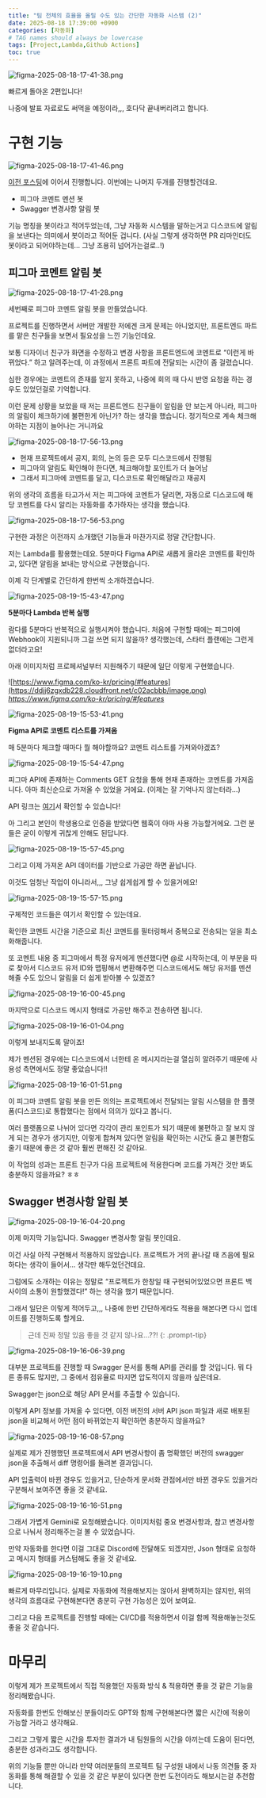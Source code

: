 ```yaml
---
title: "팀 전체의 효율을 올릴 수도 있는 간단한 자동화 시스템 (2)"
date: 2025-08-18 17:39:00 +0900
categories: [자동화]
# TAG names should always be lowercase
tags: [Project,Lambda,Github Actions]  
toc: true
---
```

![figma-2025-08-18-17-41-38.png](https://ddjj6zgxdb228.cloudfront.net/c02acbbb/figma-2025-08-18-17-41-38.png)


빠르게 돌아온 2편입니다!


나중에 발표 자료로도 써먹을 예정이라,,, 호다닥 끝내버리려고 합니다.


# 구현 기능


![figma-2025-08-18-17-41-46.png](https://ddjj6zgxdb228.cloudfront.net/c02acbbb/figma-2025-08-18-17-41-46.png)


[이전 포스팅](https://eple0329.github.io/posts/249b13d6-8b6a-8074-b17c-f23916f2cda6/)에 이어서 진행합니다. 이번에는 나머지 두개를 진행할건데요.

- 피그마 코멘트 멘션 봇
- Swagger 변경사항 알림 봇

기능 명칭을 봇이라고 적어두었는데, 그냥 자동화 시스템을 말하는거고 디스코드에 알림을 보낸다는 의미에서 봇이라고 적어둔 겁니다. (사실 그렇게 생각하면 PR 리마인더도 봇이라고 되어야하는데… 그냥 조용히 넘어가는걸로..!)


## 피그마 코멘트 알림 봇


![figma-2025-08-18-17-41-28.png](https://ddjj6zgxdb228.cloudfront.net/c02acbbb/figma-2025-08-18-17-41-28.png)


세번째로 피그마 코멘트 알림 봇을 만들었습니다.


프로젝트를 진행하면서 서버만 개발한 저에겐 크게 문제는 아니었지만, 프론트엔드 파트를 맡은 친구들을 보면서 필요성을 느낀 기능인데요.


보통 디자이너 친구가 화면을 수정하고 변경 사항을 프론트엔드에 코멘트로 “이런게 바뀌었다.” 하고 알려주는데, 이 과정에서 프론트 파트에 전달되는 시간이 좀 걸렸습니다.


심한 경우에는 코멘트의 존재를 알지 못하고, 나중에 회의 때 다시 반영 요청을 하는 경우도 있었던걸로 기억합니다.


이런 문제 상황을 보았을 때 저는 프론트엔드 친구들이 알림을 안 보는게 아니라, 피그마의 알림이 체크하기에 불편한게 아닌가? 하는 생각을 했습니다. 정기적으로 계속 체크해야하는 지점이 늘어나는 거니까요


![figma-2025-08-18-17-56-13.png](https://ddjj6zgxdb228.cloudfront.net/c02acbbb/figma-2025-08-18-17-56-13.png)

- 현재 프로젝트에서 공지, 회의, 논의 등은 모두 디스코드에서 진행됨
- 피그마의 알림도 확인해야 한다면, 체크해야할 포인트가 더 늘어남
- 그래서 피그마에 코멘트를 달고, 디스코드로 확인해달라고 재공지

위의 생각의 흐름을 타고가서 저는 피그마에 코멘트가 달리면, 자동으로 디스코드에 해당 코멘트를 다시 알리는 자동화를 추가하자는 생각을 했습니다.


![figma-2025-08-18-17-56-53.png](https://ddjj6zgxdb228.cloudfront.net/c02acbbb/figma-2025-08-18-17-56-53.png)


구현한 과정은 이전까지 소개했던 기능들과 마찬가지로 정말 간단합니다.


저는 Lambda를 활용했는데요. 5분마다 Figma API로 새롭게 올라온 코멘트를 확인하고, 있다면 알림을 보내는 방식으로 구현했습니다.


이제 각 단계별로 간단하게 한번씩 소개하겠습니다.


![figma-2025-08-19-15-43-47.png](https://ddjj6zgxdb228.cloudfront.net/c02acbbb/figma-2025-08-19-15-43-47.png)


**5분마다 Lambda 반복 실행**


람다를 5분마다 반복적으로 실행시켜야 했습니다. 처음에 구현할 때에는 피그마에 Webhook이 지원되니까 그걸 쓰면 되지 않을까? 생각했는데, 스타터 플랜에는 그런게 없더라고요! 


아래 이미지처럼 프로페셔널부터 지원해주기 때문에 일단 이렇게 구현했습니다.


![https://www.figma.com/ko-kr/pricing/#features](https://ddjj6zgxdb228.cloudfront.net/c02acbbb/image.png)
_https://www.figma.com/ko-kr/pricing/#features_


![figma-2025-08-19-15-53-41.png](https://ddjj6zgxdb228.cloudfront.net/c02acbbb/figma-2025-08-19-15-53-41.png)


**Figma API로 코멘트 리스트를 가져옴**


매 5분마다 체크할 때마다 뭘 해야할까요? 코멘트 리스트를 가져와야겠죠?


![figma-2025-08-19-15-54-47.png](https://ddjj6zgxdb228.cloudfront.net/c02acbbb/figma-2025-08-19-15-54-47.png)


피그마 API에 존재하는 Comments GET 요청을 통해 현재 존재하는 코멘트를 가져옵니다. 아마 최신순으로 가져올 수 있었을 거에요. (이제는 잘 기억나지 않는터라…)


API 링크는 [여기](https://www.figma.com/developers/api#get-comments-endpoint)서 확인할 수 있습니다!


아 그리고 본인이 학생용으로 인증을 받았다면 웹훅이 아마 사용 가능할거에요. 그런 분들은 굳이 이렇게 귀찮게 안해도 된답니다.


![figma-2025-08-19-15-57-45.png](https://ddjj6zgxdb228.cloudfront.net/c02acbbb/figma-2025-08-19-15-57-45.png)


그리고 이제 가져온 API 데이터를 기반으로 가공만 하면 끝납니다.


이것도 엄청난 작업이 아니라서,,, 그냥 쉽게쉽게 할 수 있을거에요!


![figma-2025-08-19-15-57-15.png](https://ddjj6zgxdb228.cloudfront.net/c02acbbb/figma-2025-08-19-15-57-15.png)


구체적인 코드들은 여기서 확인할 수 있는데요.


확인한 코멘트 시간을 기준으로 최신 코멘트를 필터링해서 중복으로 전송되는 일을 최소화해줍니다.


또 코멘트 내용 중 피그마에서 특정 유저에게 멘션했다면 @로 시작하는데, 이 부분을 따로 찾아서 디스코드 유저 ID와 맵핑해서 변환해주면 디스코드에서도 해당 유저를 멘션해줄 수도 있으니 알림을 더 쉽게 받아볼 수 있겠죠?


![figma-2025-08-19-16-00-45.png](https://ddjj6zgxdb228.cloudfront.net/c02acbbb/figma-2025-08-19-16-00-45.png)


마지막으로 디스코드 메시지 형태로 가공만 해주고 전송하면 됩니다.


![figma-2025-08-19-16-01-04.png](https://ddjj6zgxdb228.cloudfront.net/c02acbbb/figma-2025-08-19-16-01-04.png)


이렇게 보내지도록 말이죠!


제가 멘션된 경우에는 디스코드에서 너한테 온 메시지라는걸 열심히 알려주기 때문에 사용성 측면에서도 정말 좋았습니다!!


![figma-2025-08-19-16-01-51.png](https://ddjj6zgxdb228.cloudfront.net/c02acbbb/figma-2025-08-19-16-01-51.png)


이 피그마 코멘트 알림 봇을 만든 의의는 프로젝트에서 전달되는 알림 시스템을 한 플랫폼(디스코드)로 통합했다는 점에서 의의가 있다고 봅니다.


여러 플랫폼으로 나뉘어 있다면 각각이 관리 포인트가 되기 때문에 불편하고 잘 보지 않게 되는 경우가 생기지만, 이렇게 합쳐져 있다면 알림을 확인하는 시간도 줄고 불편함도 줄기 때문에 좋은 것 같아 훨씬 편해진 것 같아요.


이 작업의 성과는 프론트 친구가 다음 프로젝트에 적용한다며 코드를 가져간 것만 봐도 충분하지 않을까요? ㅎㅎ


## Swagger 변경사항 알림 봇


![figma-2025-08-19-16-04-20.png](https://ddjj6zgxdb228.cloudfront.net/c02acbbb/figma-2025-08-19-16-04-20.png)


이제 마지막 기능입니다. Swagger 변경사항 알림 봇인데요.


이건 사실 아직 구현해서 적용하지 않았습니다. 프로젝트가 거의 끝나갈 때 즈음에 필요하다는 생각이 들어서… 생각만 해두었던건데요.


그럼에도 소개하는 이유는 정말로 “프로젝트가 한창일 때 구현되어있었으면 프론트 백 사이의 소통이 원할했겠다!” 하는 생각을 했기 때문입니다.


그래서 일단은 이렇게 적어두고,,, 나중에 한번 간단하게라도 적용을 해본다면 다시 업데이트를 진행하도록 할게요.


> 근데 진짜 정말 있음 좋을 것 같지 않나요…??! 
{: .prompt-tip}


![figma-2025-08-19-16-06-39.png](https://ddjj6zgxdb228.cloudfront.net/c02acbbb/figma-2025-08-19-16-06-39.png)


대부분 프로젝트를 진행할 때 Swagger 문서를 통해 API를 관리를 할 것입니다. 뭐 다른 종류도 많지만, 그 중에서 점유율로 따지면 압도적이지 않을까 싶은데요.


Swagger는 json으로 해당 API 문서를 추출할 수 있습니다.


이렇게 API 정보를 가져올 수 있다면, 이전 버전의 서버 API json 파일과 새로 배포된 json을 비교해서 어떤 점이 바뀌었는지 확인하면 충분하지 않을까요?


![figma-2025-08-19-16-08-57.png](https://ddjj6zgxdb228.cloudfront.net/c02acbbb/figma-2025-08-19-16-08-57.png)


실제로 제가 진행했던 프로젝트에서 API 변경사항이 좀 명확했던 버전의 swagger json을 추출해서 diff 명령어를 돌려본 결과입니다.


API 입출력이 바뀐 경우도 있을거고, 단순하게 문서화 관점에서만 바뀐 경우도 있을거라 구분해서 보여주면 좋을 것 같네요.


![figma-2025-08-19-16-16-51.png](https://ddjj6zgxdb228.cloudfront.net/c02acbbb/figma-2025-08-19-16-16-51.png)


그래서 가볍게 Gemini로 요청해봤습니다. 이미지처럼 중요 변경사항과, 참고 변경사항으로 나눠서 정리해주는걸 볼 수 있었습니다.


만약 자동화를 한다면 이걸 그대로 Discord에 전달해도 되겠지만, Json 형태로 요청하고 메시지 형태를 커스텀해도 좋을 것 같네요.


![figma-2025-08-19-16-19-10.png](https://ddjj6zgxdb228.cloudfront.net/c02acbbb/figma-2025-08-19-16-19-10.png)


빠르게 마무리입니다. 실제로 자동화에 적용해보지는 않아서 완벽하지는 않지만, 위의 생각의 흐름대로 구현해본다면 충분히 구현 가능성은 있어 보여요.


그리고 다음 프로젝트를 진행할 때에는 CI/CD를 적용하면서 이걸 함께 적용해놓는것도 좋을 것 같습니다.


# 마무리


이렇게 제가 프로젝트에서 직접 적용했던 자동화 방식 & 적용하면 좋을 것 같은 기능을 정리해봤습니다.


자동화를 한번도 안해보신 분들이라도 GPT와 함께 구현해본다면 짧은 시간에 적용이 가능할 거라고 생각해요.


그리고 그렇게 짧은 시간을 투자한 결과가 내 팀원들의 시간을 아끼는데 도움이 된다면, 충분한 성과라고도 생각합니다.


위의 기능들 뿐만 아니라 만약 여러분들의 프로젝트 팀 구성원 내에서 나동 의견들 중 자동화를 통해 해결할 수 있을 것 같은 부분이 있다면 한번 도전이라도 해보시는걸 추천합니다.

